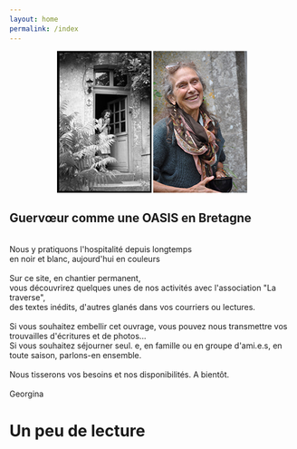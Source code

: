 ```yaml
---
layout: home
permalink: /index
---
```

<p align="center">
 <img src="assets/img/georgina-nb.jpg" alt="Georgina" />
 <img src="assets/img/georgina-coul.jpg" alt="Georgina" />
<p>
 
<h2>Guervœur comme une OASIS en Bretagne</h2>
<br>
Nous y pratiquons l'hospitalité depuis longtemps<br>
en noir et blanc, aujourd'hui en couleurs<br>
<br>
Sur ce site, en chantier permanent,<br>
vous découvrirez quelques unes de nos activités avec l'association "La traverse",<br>
des textes inédits, d'autres glanés dans vos courriers ou lectures.<br>
<br>
Si vous souhaitez embellir cet ouvrage, vous pouvez nous transmettre vos trouvailles d'écritures et de photos...<br>
Si vous souhaitez séjourner seul. e, en famille ou en groupe d'ami.e.s, en toute saison, parlons-en ensemble.<br>
<br>
Nous tisserons vos besoins et nos disponibilités. A bientôt.<br>
<br>
Georgina 
</p>
<h1>Un peu de lecture</h1>